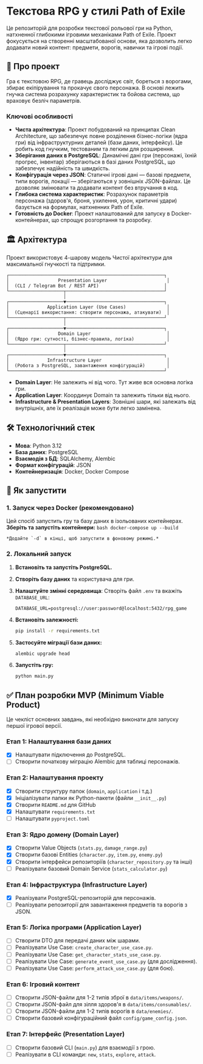 # Текстова RPG у стилі Path of Exile

Це репозиторій для розробки текстової рольової гри на Python, натхненної глибокими ігровими механіками Path of Exile. Проект фокусується на створенні масштабованої основи, яка дозволить легко додавати новий контент: предмети, ворогів, навички та ігрові події.

## 🚀 Про проект

Гра є текстовою RPG, де гравець досліджує світ, бореться з ворогами, збирає екіпірування та прокачує свого персонажа. В основі лежить гнучка система розрахунку характеристик та бойова система, що враховує безліч параметрів.

### Ключові особливості
- **Чиста архітектура**: Проект побудований на принципах Clean Architecture, що забезпечує повне розділення бізнес-логіки (ядра гри) від інфраструктурних деталей (бази даних, інтерфейсу). Це робить код гнучким, тестованим та легким для розширення.
- **Зберігання даних в PostgreSQL**: Динамічні дані гри (персонажі, їхній прогрес, інвентар) зберігаються в базі даних PostgreSQL, що забезпечує надійність та швидкість.
- **Конфігурація через JSON**: Статичні ігрові дані — базові предмети, типи ворогів, локації — зберігаються у зовнішніх JSON-файлах. Це дозволяє змінювати та додавати контент без втручання в код.
- **Глибока система характеристик**: Розрахунок параметрів персонажа (здоров'я, броня, ухилення, урон, критичні удари) базується на формулах, натхненних Path of Exile.
- **Готовність до Docker**: Проект налаштований для запуску в Docker-контейнерах, що спрощує розгортання та розробку.

## 🏛️ Архітектура

Проект використовує 4-шарову модель Чистої архітектури для максимальної гнучкості та підтримки.

```
┌─────────────────────────────────────────────────────────┐
│                  Presentation Layer                      │
│  (CLI / Telegram Bot / REST API)                        │
└────────────────────┬────────────────────────────────────┘
                     │
┌────────────────────▼────────────────────────────────────┐
│              Application Layer (Use Cases)               │
│  (Сценарії використання: створити персонажа, атакувати)  │
└────────────────────┬────────────────────────────────────┘
                     │
┌────────────────────▼────────────────────────────────────┐
│                  Domain Layer                            │
│  (Ядро гри: сутності, бізнес-правила, логіка)            │
└────────────────────┬────────────────────────────────────┘
                     │
┌────────────────────▼────────────────────────────────────┐
│              Infrastructure Layer                        │
│  (Робота з PostgreSQL, завантаження конфігурацій)        │
└─────────────────────────────────────────────────────────┘
```
- **Domain Layer**: Не залежить ні від чого. Тут живе вся основна логіка гри.
- **Application Layer**: Координує Domain та залежить тільки від нього.
- **Infrastructure & Presentation Layers**: Зовнішні шари, які залежать від внутрішніх, але їх реалізація може бути легко замінена.

## 🛠 Технологічний стек
- **Мова**: Python 3.12
- **База даних**: PostgreSQL
- **Взаємодія з БД**: SQLAlchemy, Alembic
- **Формат конфігурацій**: JSON
- **Контейнеризація**: Docker, Docker Compose

## 🚀 Як запустити

### 1. Запуск через Docker (рекомендовано)

Цей спосіб запустить гру та базу даних в ізольованих контейнерах.
**Зберіть та запустіть контейнери:**
    ```bash
    docker-compose up --build
    ```

    *Додайте `-d` в кінці, щоб запустити в фоновому режимі.*

### 2. Локальний запуск

1.  **Встановіть та запустіть PostgreSQL.**

2.  **Створіть базу даних** та користувача для гри.

3.  **Налаштуйте змінні середовища**:
    Створіть файл `.env` та вкажіть `DATABASE_URL`:
    ```
    DATABASE_URL=postgresql://user:password@localhost:5432/rpg_game
    ```

4.  **Встановіть залежності:**
    ```bash
    pip install -r requirements.txt
    ```

5.  **Застосуйте міграції бази даних:**
    ```bash
    alembic upgrade head
    ```

6.  **Запустіть гру:**
    ```bash
    python main.py
    ```

## ✅ План розробки MVP (Minimum Viable Product)

Це чекліст основних завдань, які необхідно виконати для запуску першої ігрової версії.

### Етап 1: Налаштування бази даних
- [x] Налаштувати підключення до PostgreSQL.
- [ ] Створити початкову міграцію Alembic для таблиці персонажів.

### Етап 2: Налаштування проекту
- [x] Створити структуру папок (`domain`, `application` і т.д.)
- [x] Ініціалізувати папки як Python-пакети (файли `__init__.py`)
- [x] Створити `README.md` для GitHub
- [x] Налаштувати `requirements.txt`
- [ ] Налаштувати `pyproject.toml`

### Етап 3: Ядро домену (Domain Layer)
- [x] Створити Value Objects (`stats.py`, `damage_range.py`)
- [x] Створити базові Entities (`character.py`, `item.py`, `enemy.py`)
- [x] Створити інтерфейси репозиторіїв (`character_repository.py` та інші)
- [ ] Реалізувати базовий Domain Service (`stats_calculator.py`)

### Етап 4: Інфраструктура (Infrastructure Layer)
- [x] Реалізувати PostgreSQL-репозиторій для персонажів.
- [ ] Реалізувати репозиторії для завантаження предметів та ворогів з JSON.

### Етап 5: Логіка програми (Application Layer)
- [ ] Створити DTO для передачі даних між шарами.
- [ ] Реалізувати Use Case: `create_character_use_case.py`.
- [ ] Реалізувати Use Case: `get_character_stats_use_case.py`.
- [ ] Реалізувати Use Case: `generate_event_use_case.py` (для дослідження).
- [ ] Реалізувати Use Case: `perform_attack_use_case.py` (для бою).

### Етап 6: Ігровий контент
- [ ] Створити JSON-файли для 1-2 типів зброї в `data/items/weapons/`.
- [ ] Створити JSON-файл для зілля здоров'я в `data/items/consumables/`.
- [ ] Створити JSON-файли для 1-2 типів ворогів в `data/enemies/`.
- [ ] Створити базовий конфігураційний файл `config/game_config.json`.

### Етап 7: Інтерфейс (Presentation Layer)
- [ ] Створити базовий CLI (`main.py`) для взаємодії з грою.
- [ ] Реалізувати в CLI команди: `new`, `stats`, `explore`, `attack`.
